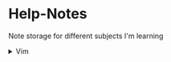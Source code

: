 # Help-Notes
Note storage for different subjects I'm learning 

<details>

<summary markdown="span">Vim</summary>

test text [help](./vim/index.md)

</details>

